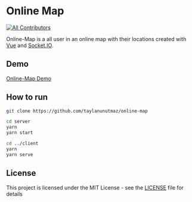 # Online Map
<!-- ALL-CONTRIBUTORS-BADGE:START - Do not remove or modify this section -->
[![All Contributors](https://img.shields.io/badge/all_contributors-1-orange.svg?style=flat-square)](#contributors-)
<!-- ALL-CONTRIBUTORS-BADGE:END -->

Online-Map is a all user in an online map with their locations created with [Vue](https://vuejs.org/) and [Socket.IO](https://socket.io/).

## Demo

[Online-Map Demo](https://online-map.taylan.codes/)

## How to run

```bash
git clone https://github.com/taylanunutmaz/online-map

cd server
yarn
yarn start

cd ../client
yarn
yarn serve
```

## License

This project is licensed under the MIT License - see the [LICENSE](LICENSE) file for details

